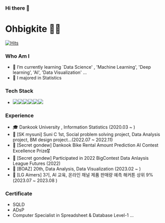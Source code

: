 ### Hi there 👋

<!--
**ohbigkite/ohbigkite** is a ✨ _special_ ✨ repository because its `README.md` (this file) appears on your GitHub profile.

Here are some ideas to get you started:

- 🔭 I’m currently working on ...
- 🌱 I’m currently learning ...
- 👯 I’m looking to collaborate on ...
- 🤔 I’m looking for help with ...
- 💬 Ask me about ...
- 📫 How to reach me: ...
- 😄 Pronouns: ...
- ⚡ Fun fact: ...
-->

# Ohbigkite 💁‍♀️
[![Hits](https://hits.seeyoufarm.com/api/count/incr/badge.svg?url=https%3A%2F%2Fgithub.com%2Fohbigkite&count_bg=%23EB8B10&title_bg=%23684327&icon=&icon_color=%23E7E7E7&title=VISIT&edge_flat=false)](https://github.com/ohbigkite) 


### Who Am I

- 🌱 I’m currently learning `Data Science' , 'Machine Learning', 'Deep learning', 'AI', 'Data Visualization' ...
- 🥇 I majored in Statistics


### Tech Stack
- <img src="https://img.shields.io/badge/Python-#3776AB?style=flat-square&logo=Python&logoColor=white"/><img src="https://img.shields.io/badge/Pytorch-#EE4C2C?style=flat-square&logo=Pytorch&logoColor=white"/><img src="https://img.shields.io/badge/MySQL-#4479A1?style=flat-square&logo=MySQL&logoColor=white"/><img src="https://img.shields.io/badge/Tableau-#E97627?style=flat-square&logo=Tableau&logoColor=white"/><img src="https://img.shields.io/badge/C-#A8B9CC?style=flat-square&logo=C&logoColor=white"/><img src="https://img.shields.io/badge/C-#181717?style=flat-square&logo=Github&logoColor=white"/>


### Experience

- 🎓 Dankook University , Information Statistics (2020.03 ~ )
- 💊 [SK mysuni] Suni C 1st, Social problem solving project, Data Analysis project, BM design project...(2022.07 ~ 2022.11) 
- 👸 [Secret gondew] Dankook Bike Rental Amount Prediction AI Contest Excellence Prize🎖️
- 👸 [Secret gondew] Participated in 2022 BigContest Data Anlaysis League Futures (2022) 
- 🐘 [BOAZ] 20th, Data Analysis, Data Visualization (2023.02 ~ )
- 🛑 [LG Aimers] 3기, AI 교육, 온라인 채널 제품 판매량 예측 해커톤 상위 9% (2023.07 ~ 2023.08 )


### Certificate
- SQLD
- ADsP
- Computer Specialist in Spreadsheet & Database Level-1
...




